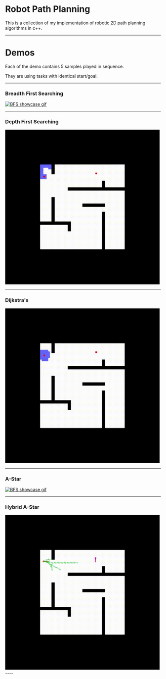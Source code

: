 # Robot Path Planning
This is a collection of my implementation of robotic 2D path planning algorithms in c++. 

----
# Demos

Each of the demo contains 5 samples played in sequence.

They are using tasks with identical start/goal. 

----
### Breadth First Searching
<a id="search" href="https://github.com/hanmmmmm/robot-path-planning/blob/main/BFS/bfs2.gif">
    <img src="https://github.com/hanmmmmm/robot-path-planning/blob/main/BFS/bfs2.gif" alt="BFS showcase gif" title="BFS search" width="500"/>
</a>

----
### Depth First Searching
<a id="search" href="https://github.com/hanmmmmm/robot-path-planning/blob/main/DFS/dfs.gif">
    <img src="https://github.com/hanmmmmm/robot-path-planning/blob/main/DFS/dfs.gif" alt="BFS showcase gif" title="BFS search" width="500"/>
</a>

----
### Dijkstra's 
<a id="search" href="https://github.com/hanmmmmm/robot-path-planning/blob/main/Dijkstra/dijkstra.gif">
    <img src="https://github.com/hanmmmmm/robot-path-planning/blob/main/Dijkstra/dijkstra.gif" alt="BFS showcase gif" title="BFS search" width="500"/>
</a>

----
### A-Star
<a id="search" href="https://github.com/hanmmmmm/robot-path-planning/blob/main/A_star/astar.mp4">
    <img src="https://github.com/hanmmmmm/robot-path-planning/blob/main/A_star/astar.mp4" alt="BFS showcase gif" title="BFS search" width="500"/>
</a>

----
### Hybrid A-Star
<a id="search" href="https://github.com/hanmmmmm/robot-path-planning/blob/main/hybrid_A_star/hybrid_a_star.gif">
    <img src="https://github.com/hanmmmmm/robot-path-planning/blob/main/hybrid_A_star/hybrid_a_star.gif" alt="BFS showcase gif" title="BFS search" width="500"/>
</a>
----



